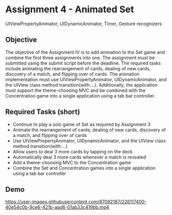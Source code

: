 # Assignment 4 - Animated Set
UIViewPropertyAnimator, UIDynamicAnimator, Timer, Gesture recognizers

## Objective 
The objective of the Assignment IV is to add animation to the Set game and combine the first three assignments into one. The assignment must be submitted using the submit script before the deadline. The required tasks include animating the rearrangement of cards, dealing of new cards, discovery of a match, and flipping over of cards. The animation implementation must use UIViewPropertyAnimator, UIDynamicAnimator, and the UIView class method transition(with:...). Additionally, the application must support the theme-choosing MVC and be combined with the Concentration game into a single application using a tab bar controller.

## Required Tasks (short)
- Continue to play a solo game of Set as required by Assignment 3
- Animate the rearrangement of cards, dealing of new cards, discovery of a match, and flipping over of cards
- Use UIViewPropertyAnimator, UIDynamicAnimator, and the UIView class method transition(with:...)
- Allow users to deal 3 more cards by tapping on the deck
- Automatically deal 3 more cards whenever a match is revealed
- Add a theme-choosing MVC to the Concentration game
- Combine the Set and Concentration games into a single application using a tab bar controller

## Demo

https://user-images.githubusercontent.com/87092187/226117400-40e54c0b-9ce6-421b-aad6-01ab33c419bb.mp4

